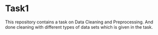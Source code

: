 # Task1
This repository contains a task on Data Cleaning and Preprocessing.
And done cleaning with different types of data sets which is given in the task.

